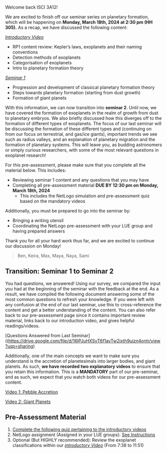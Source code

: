 Welcome back ISCI 3A12!

We are excited to finish off our seminar series on planetary formation, which will be happening on **Monday, March 18th, 2024 at 2:30 pm (HH 305).** As a recap, we have discussed the following content: 

 [*Introductory Video*](https://www.macvideo.ca/media/LUE+Planets+Group+Introduction+Video/1_dyv3mf3x)
- RP1 content review: Kepler’s laws, exoplanets and their naming conventions
- Detection methods of exoplanets
- Categorisation of exoplanets
- Intro to planetary formation theory

[*Seminar 1*](https://samibabbar.github.io/luegroupplanets/)
- Progression and development of classical planetary formation theory
- Steps towards planetary formation (starting from dust growth)
- Formation of giant planets

With this information, we can now transition into **seminar 2**. Until now, we have covered the formation of exoplanets in the realm of growth from dust to planetary embryos. We also briefly discussed how this diverges off to the formation of different types of exoplanets. The focus of our last seminar will be discussing the formation of these different types and (continuing on from our focus on terrestrial, and gas/ice giants), important trends we see such as radius valleys, and an explanation of planetary migration and the formation of planetary systems. This will leave you, as budding astronomers or simply curious researchers, with some of the most relevant questions in exoplanet research!

For this pre-assessment, please make sure that you complete all the material below. This includes:
- Reviewing seminar 1 content and any questions that you may have
- Completing all pre-assessment material **DUE BY 12:30 pm on Monday, March 18th, 2024**
   - This includes the NetLogo simulation and pre-assessment quiz based on the mandatory videos

Additionally, you must be prepared to go into the seminar by:
- Bringing a writing utensil
- Coordinating the NetLogo pre-assessment with your LUE group and having prepared answers

Thank you for all your hard work thus far, and we are excited to continue our discussion on Monday!

> Ben, Keira, Max, Maya, Naya, Sami

## Transition: Seminar 1 to Seminar 2

You had questions, we answered! Using our survey, we compared the input you had at the beginning of the seminar with the feedback at the end. As a result, we have compiled the following document answering some of the most common questions to refresh your knowledge. If you were left with any confusion at the end of our last seminar, use this to cross-reference the content and get a better understanding of the content. You can also refer back to our pre-assessment page since it contains important review material, links back to our introduction video, and gives helpful readings/videos.

[Questions Answered from Last Seminar]((https://drive.google.com/file/d/16IPJuHXSyT6f1avTw2jxth9uizn4ontr/view?usp=sharing)

Additionally, one of the main concepts we want to make sure you understand is the accretion of planetesimals into larger bodies, and giant planets. As such, **we have recorded two explanatory videos** to ensure that you retain this information. This is a **MANDATORY** part of our pre-seminar, and as such, we expect that you watch both videos for our pre-assessment content. 

[Video 1: Pebble Accretion](https://drive.google.com/file/d/1GwvfK7t266neCJuLUy2Kvr96wk6vJUdW/view?usp=sharing)

[Video 2: Giant Planets](https://drive.google.com/file/d/1VHWoDg31966nFL3cYWT0iK7bSJ3kic7s/view?usp=sharing)
 
## Pre-Assessment Material
1. [Complete the following quiz pertaining to the introductory videos](https://forms.office.com/Pages/ResponsePage.aspx?id=B2M3RCm0rUKMJSjNSW9HchNo_KYDhA1NknGAniXeUkpUQVU0NE9WSkdJOUYzMUcySEExSjJRQTJKOS4u)
2. NetLogo assignment (Assigned in your LUE groups): [See Instructions ](https://docs.google.com/document/d/1XqRkPwjGGxmHVyHn__IfLvSMjbhBIAESKese1f1SfDA/edit?usp=sharing)
4. Optional (But HIGHLY recommended): Review the exoplanet classifications within our [*introductory Video*](https://www.macvideo.ca/media/LUE+Planets+Group+Introduction+Video/1_dyv3mf3x) (From 7:38 to 11:51)

